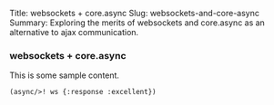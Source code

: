 Title: websockets + core.async
Slug: websockets-and-core-async
Summary: Exploring the merits of websockets and core.async as an alternative to ajax communication.

### websockets + core.async

This is some sample content.


```
(async/>! ws {:response :excellent})
```